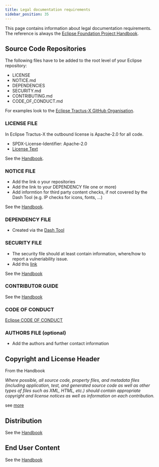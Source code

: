 ```yaml
---
title: Legal documentation requirements
sidebar_position: 35
---
```


This page contains information about legal documentation requirements. The reference is always the [Eclipse Foundation Project Handbook](https://www.eclipse.org/projects/handbook/#legaldoc).

## Source Code Repositories

The following files have to be added to the root level of your Eclipse repository:

- LICENSE
- NOTICE.md
- DEPENDENCIES
- SECURITY.md
- CONTRIBUTING.md
- CODE_OF_CONDUCT.md

For examples look to the [Eclipse Tractus-X GitHub Organisation](https://github.com/eclipse-tractusx).

### LICENSE FILE

In Eclipse Tractus-X the outbound license is Apache-2.0 for all code.

- SPDX-License-Identifier: Apache-2.0
- [License Text](https://www.apache.org/licenses/LICENSE-2.0.txt)

See the [Handbook](https://www.eclipse.org/projects/handbook/#legaldoc-license).

### NOTICE FILE

- Add the link o your repositories
- Add the link to your DEPENDENCY file one or more)
- Add informtion for third party content checks, if not covered by the Dash Tool (e.g. IP checks for icons, fonts, ...)

See the [Handbook](https://www.eclipse.org/projects/handbook/#legaldoc-notice).

### DEPENDENCY FILE

- Created via the [Dash Tool](https://www.eclipse.org/projects/handbook/#ip-license-tool)

### SECURITY FILE

- The security file should at least contain information, where/how to report a vulneriability issue.
- Add this [link](https://www.eclipse.org/security/)

See the [Handbook](https://www.eclipse.org/projects/handbook/#vulnerability)

### CONTRIBUTOR GUIDE

See the [Handbook](https://www.eclipse.org/projects/handbook/#legaldoc-contributor)

### CODE OF CONDUCT

[Eclipse CODE OF CONDUCT](https://www.eclipse.org/org/documents/Community_Code_of_Conduct.php)

### AUTHORS FILE (optional)

- Add the authors and further contact information

## Copyright and License Header

From the Handbook

*Where possible, all source code, property files, and metadata files (including application, test, and generated source code as well as other types of files such as XML, HTML, etc.) should contain appropriate copyright and license notices as well as information on each contribution.*

see [more](https://www.eclipse.org/projects/handbook/#ip-copyright-headers)

## Distribution

See the [Handbook](https://www.eclipse.org/projects/handbook/#legaldoc-contributor)

## End User Content

See the [Handbook](https://www.eclipse.org/projects/handbook/#legaldoc-end-user)
